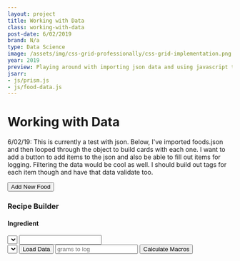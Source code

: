 ```yaml
---
layout: project
title: Working with Data
class: working-with-data
post-date: 6/02/2019
brand: N/a
type: Data Science
image: /assets/img/css-grid-professionally/css-grid-implementation.png
year: 2019
preview: Playing around with importing json data and using javascript to work with it.
jsarr: 
- js/prism.js
- js/food-data.js
---
```

# Working with Data

6/02/19: This is currently a test with json. Below, I've imported foods.json and then looped through the object to build cards with each one. I want to add a button to add items to the json and also be able to fill out items for logging. Filtering the data would be cool as well. I should build out tags for each item though and have that data validate too.

<div class="ui-container">
<button id="add-new-item">Add New Food</button>
</div>

<section class="recipe-builder" id="recipe-builder">
  <h3>Recipe Builder</h3>
  <div class="recipe--ingredient">
    <h4>Ingredient</h4>
    <select id="recipe--item-1" name="recipe-item"></select>
    <input class="recipe--quantity-input" id="recipe--item-quantity-1">
  </div>
</section>

<div class="food-stat-output" id="food-stat-output">
  <select id="food-dropdown" name="food-item"></select>
  <button class="data-button" id="display-item">Load Data</button>
  <input id="food-quantity" class="input-field" placeholder="grams to log">
  <button class="data-button" id="calculate-macros">Calculate Macros</button>
  <div class="food-item--displayed">
    <h3 id="food-selected"></h3>
    <p class="stat food-item-serving" id="serving"></p>
    <p class="stat food-item-kcal" id="kcal"></p>
    <p class="stat food-item-fat" id="fat"></p>
    <p class="stat food-item-carbs" id="carbs"></p>
    <p class="stat food-item-dietary-fiber" id="dietary-fiber"></p>
    <p class="stat food-item-sugar" id="sugar"></p>
    <p class="stat food-item-protein" id="protein"></p>
  </div>
  <div class="food-item--macros">
      <p class="stat food-item-serving" id="macro-serving"></p>
      <p class="stat food-item-kcal" id="macro-kcal"></p>
      <p class="stat food-item-fat" id="macro-fat"></p>
      <p class="stat food-item-carbs" id="macro-carbs"></p>
      <p class="stat food-item-dietary-fiber" id="macro-dietary-fiber"></p>
      <p class="stat food-item-sugar" id="macro-sugar"></p>
      <p class="stat food-item-protein" id="macro-protein"></p>
    </div>
</div>
<div id="food-data-display" class="food-item-container">

</div>